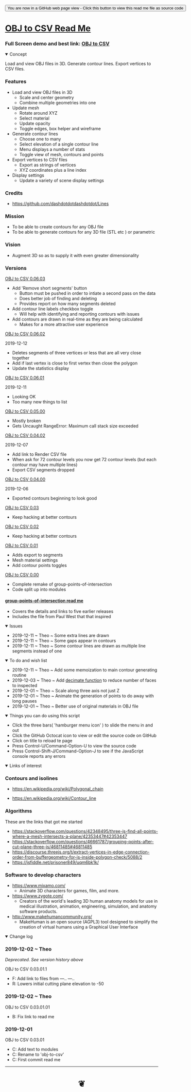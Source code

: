<span style=display:none; >[You are now in a GitHub source code view - click this link to view Read Me file as a web page]( https://jaanga.github.io/demo/doug-d/obj-to-csv/readme.html "View file as a web page." ) </span>


<div><input type=button onclick="window.location.href='https://github.com/jaanga/jaanga.github.io/tree/master/demo/doug-d/obj-to-csv/README.md'";
value='You are now in a GitHub web page view - Click this button to view this read me file as source code' ></div>


# [OBJ to CSV Read Me]( #demo/doug-d/obj-to-csv/README.md )

<!--
<iframe src=https://jaanga.github.io/demo/doug-d/obj-to-csv/ width=100% height=500px >Iframes are not viewable in GitHub source code view</iframe>
_basic-html.html_
-->

### Full Screen demo and best link: [OBJ to CSV]( https://jaanga.github.io/demo/doug-d/obj-to-csv/ )


<details open >
<summary>Concept</summary>

Load and view OBJ files in 3D. Generate contour lines. Export vertices to CSV files.

### Features

- Load and view OBJ files in 3D
	- Scale and center geometry
	- Combine multiple geometries into one
- Update mesh
	- Rotate around XYZ
	- Select material
	- Update opacity
	- Toggle edges, box helper and wireframe
- Generate contour lines
	- Choose one to many
	- Select elevation of a single contour line
	- Menu displays a number of stats
	- Toggle view of mesh, contours and points
- Export vertices to CSV files
	- Export as strings of vertices
	- XYZ coordinates plus a line index
- Display settings
	- Update a variety of scene display settings

### Credits

* https://github.com/dashdotdotdashdotdot/Lines

### Mission

- To be able to create contours for any OBJ file
- To be able to generate contours for any 3D file (STL etc ) or parametric

### Vision

- Augment 3D so as to supply it with even greater dimensionality

### Versions

[OBJ to CSV 0.06.03 ]( v-0-06/obj-to-csv.html )

- Add 'Remove short segments' button
	- Button must be pushed in order to intiate a second pass on the data
	- Does better job of finding and deleting
	- Provides report on how many segments deleted
- Add contour line labels checkbox toggle
	- Will help with identifying and reporting contours with issues
- Add contours are drawn in real-time as they are being calculated
	- Makes for a more attractive user experience


[OBJ to CSV 0.06.02 ]( v-0-06/obj-to-csv.html )

2019-12-12

- Deletes segments of three vertices or less that are all very close together
- Add if last vertex is close to first vertex then close the polygon
- Update the statistics display

[OBJ to CSV 0.06.01 ]( v-0-06/obj-to-csv.html )

2019-12-11

- Looking OK
- Too many new things to list

[OBJ to CSV 0.05.00 ]( v-0-05/obj-to-csv.html )

* Mostly broken
* Gets Uncaught RangeError: Maximum call stack size exceeded



[OBJ to CSV 0.04.02 ]( v-0-04/obj-to-csv.html )

2019-12-07

* Add link to Render CSV file
* When ask for 72 contour levels you now get 72 contour levels (but each contour may have multiple lines)
* Export CSV segments dropped


[OBJ to CSV 0.04.00 ]( v-0-04/obj-to-csv.html )

2019-12-06

* Exported contours beginning to look good


[OBJ to CSV 0.03 ]( v-0-03/obj-to-csv-01.html )

* Keep hacking at better contours

[OBJ to CSV 0.02 ]( v-0-02/get-contours-from-objects.html )

* Keep hacking at better contours

[OBJ to CSV 0.01 ]( v-0-01/get-contours-from-objects.html )

* Adds export to segments
* Mesh material settings
* Add contour points toggles


[OBJ to CSV 0.00 ]( v-0-00/get-contours-from-objects.html )

* Complete remake of group-points-of-intersection
* Code split up into modules



#### [group-points-of-intersection read me]( https://jaanga.github.io/demo/doug-d/obj-to-csv/group-points-of-intersection/readme.html )

* Covers the details and links to five earlier releases
* Includes the file from Paul West that that inspired


</details>

<details open >
<summary>Issues </summary>

- 2019-12-11 ~ Theo ~ Some extra lines are drawn
- 2019-12-11 ~ Theo ~ Some gaps appear in contours
- 2019-12-11 ~ Theo ~ Some contour lines are drawn as multiple line segments instead of one

</details>

<details open >
<summary>To do and wish list </summary>

* 2019-12-11 ~ Theo ~ Add some memoization to main contour generating routine
* 2019-12-03 ~ Theo ~ Add [decimate function]( https://threejs.org/examples/webgl_modifier_simplifier.html ) to reduce number of faces to inspected
* 2019-12-01 ~ Theo ~ Scale along three axis not just Z
* 2019-12-01 ~ Theo ~ Animate the generation of points to do away with long pauses
* 2019-12-01 ~ Theo ~ Better use of original materials in OBJ file


</details>

<details open >
<summary> Things you can do using this script</summary>

* Click the three bars( 'hamburger menu icon' ) to slide the menu in and out
* Click the GitHub Octocat icon to view or edit the source code on GitHub
* Click on title to reload te page
* Press Control-U/Command-Option-U to view the source code
* Press Control-Shift-J/Command-Option-J to see if the JavaScript console reports any errors

</details>

<details open >
<summary>Links of interest</summary>


### Contours and isolines
* https://en.wikipedia.org/wiki/Polygonal_chain

* https://en.wikipedia.org/wiki/Contour_line

### Algorithms

These are the links that got me started

* https://stackoverflow.com/questions/42348495/three-js-find-all-points-where-a-mesh-intersects-a-plane/42353447#42353447
* https://stackoverflow.com/questions/46661787/grouping-points-after-cut-plane-three-js/46811485#46811485
* https://discourse.threejs.org/t/extract-vertices-in-edge-connection-order-from-buffergeometry-for-is-inside-polygon-check/5088/2
* https://jsfiddle.net/prisoner849/uqm6bk1k/

### Software to develop characters

* https://www.mixamo.com/
	* Animate 3D characters for games, film, and more.
* https://www.zygote.com/
	* Creators of the world's leading 3D human anatomy models for use in medical illustration, animation, engineering, simulation, and anatomy software products.
* http://www.makehumancommunity.org/
	* MakeHuman is an open source (AGPL3) tool designed to simplify the creation of virtual humans using a Graphical User Interface


</details>

<details open >
<summary>Change log </summary>

### 2019-12-02 ~ Theo

_Deprecated. See version history above_

OBJ to CSV 0.03.01.1

* F: Add link to files from &mdash;.. &mdash;..
* R: Lowers initial cutting plane elevation to -50


### 2019-12-02 ~ Theo

OBJ to CSV 0.03.01.01

* B: Fix link to read me

### 2019-12-01

OBJ to CSV 0.03.01

* C: Add text to modules
* C: Rename to 'obj-to-csv'
* C: First commit read me

</details>

***

# <center title="hello!" ><a href=javascript:window.scrollTo(0,0); style=text-decoration:none; > ❦ </a></center>
